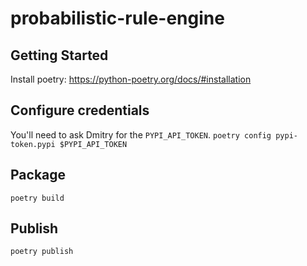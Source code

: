 # probabilistic-rule-engine

## Getting Started
Install poetry: https://python-poetry.org/docs/#installation

## Configure credentials
You'll need to ask Dmitry for the `PYPI_API_TOKEN`.
`poetry config pypi-token.pypi $PYPI_API_TOKEN`

## Package
`poetry build`

## Publish
`poetry publish`
